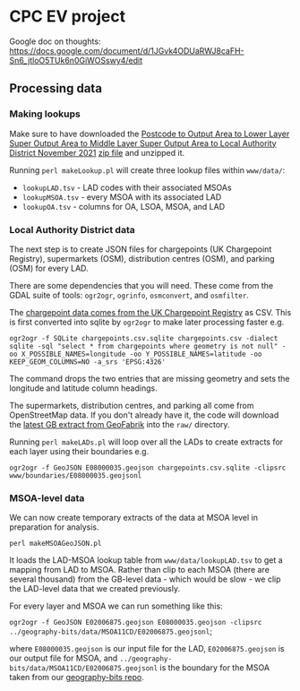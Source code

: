 # CPC EV project

Google doc on thoughts: https://docs.google.com/document/d/1JGvk4ODUaRWJ8caFH-Sn6_jtloO5TUk6n0GiWOSswy4/edit


## Processing data

### Making lookups

Make sure to have downloaded the [Postcode to Output Area to Lower Layer Super Output Area to Middle Layer Super Output Area to Local Authority District November 2021](https://geoportal.statistics.gov.uk/datasets/postcode-to-output-area-to-lower-layer-super-output-area-to-middle-layer-super-output-area-to-local-authority-district-november-2021-lookup-in-the-uk/about) [zip file](https://www.arcgis.com/sharing/rest/content/items/7db6988a695f4c75989f0dc6701d4167/data) and unzipped it.

Running `perl makeLookup.pl` will create three lookup files within `www/data/`:

  * `lookupLAD.tsv` - LAD codes with their associated MSOAs
  * `lookupMSOA.tsv` - every MSOA with its associated LAD
  * `lookupOA.tsv` - columns for OA, LSOA, MSOA, and LAD


### Local Authority District data

The next step is to create JSON files for chargepoints (UK Chargepoint Registry), supermarkets (OSM), distribution centres (OSM), and parking (OSM) for every LAD.

There are some dependencies that you will need. These come from the GDAL suite of tools: `ogr2ogr`, `ogrinfo`, `osmconvert`, and `osmfilter`.

The [chargepoint data comes from the UK Chargepoint Registry](https://chargepoints.dft.gov.uk/api/retrieve/registry/format/csv) as CSV. This is first converted into sqlite by `ogr2ogr` to make later processing faster e.g.

```
ogr2ogr -f SQLite chargepoints.csv.sqlite chargepoints.csv -dialect sqlite -sql "select * from chargepoints where geometry is not null" -oo X_POSSIBLE_NAMES=longitude -oo Y_POSSIBLE_NAMES=latitude -oo KEEP_GEOM_COLUMNS=NO -a_srs 'EPSG:4326'
```

The command drops the two entries that are missing geometry and sets the longitude and latitude column headings.

The supermarkets, distribution centres, and parking all come from OpenStreetMap data. If you don't already have it, the code will download the [latest GB extract from GeoFabrik](https://download.geofabrik.de/europe/great-britain-latest.osm.pbf) into the `raw/` directory.

Running `perl makeLADs.pl` will loop over all the LADs to create extracts for each layer using their boundaries e.g.

```
ogr2ogr -f GeoJSON E08000035.geojson chargepoints.csv.sqlite -clipsrc www/boundaries/E08000035.geojsonl
```

### MSOA-level data

We can now create temporary extracts of the data at MSOA level in preparation for analysis. 

```
perl makeMSOAGeoJSON.pl
```

It loads the LAD-MSOA lookup table from `www/data/lookupLAD.tsv` to get a mapping from LAD to MSOA. Rather than clip to each MSOA (there are several thousand) from the GB-level data - which would be slow - we clip the LAD-level data that we created previously.

For every layer and MSOA we can run something like this:

`ogr2ogr -f GeoJSON E02006875.geojson E08000035.geojson -clipsrc ../geography-bits/data/MSOA11CD/E02006875.geojsonl`;

where `E08000035.geojson` is our input file for the LAD, `E02006875.geojson` is our output file for MSOA, and `../geography-bits/data/MSOA11CD/E02006875.geojsonl` is the boundary for the MSOA taken from our [geography-bits repo](https://github.com/odileeds/geography-bits/).
